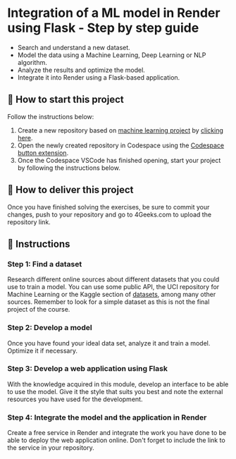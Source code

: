 <!-- hide -->
# Integration of a ML model in Render using Flask - Step by step guide
<!-- endhide -->

- Search and understand a new dataset.
- Model the data using a Machine Learning, Deep Learning or NLP algorithm.
- Analyze the results and optimize the model.
- Integrate it into Render using a Flask-based application.
  
## 🌱  How to start this project

Follow the instructions below:

1. Create a new repository based on [machine learning project](https://github.com/4GeeksAcademy/machine-learning-python-template/generate) by [clicking here](https://github.com/4GeeksAcademy/machine-learning-python-template).
2. Open the newly created repository in Codespace using the [Codespace button extension](https://docs.github.com/en/codespaces/developing-in-codespaces/creating-a-codespace-for-a-repository#creating-a-codespace-for-a-repository).
3. Once the Codespace VSCode has finished opening, start your project by following the instructions below.

## 🚛 How to deliver this project

Once you have finished solving the exercises, be sure to commit your changes, push to your repository and go to 4Geeks.com to upload the repository link.

## 📝 Instructions

### Step 1: Find a dataset

Research different online sources about different datasets that you could use to train a model. You can use some public API, the UCI repository for Machine Learning or the Kaggle section of [datasets](https://www.kaggle.com/datasets), among many other sources. Remember to look for a simple dataset as this is not the final project of the course.

### Step 2: Develop a model

Once you have found your ideal data set, analyze it and train a model. Optimize it if necessary.

### Step 3: Develop a web application using Flask

With the knowledge acquired in this module, develop an interface to be able to use the model. Give it the style that suits you best and note the external resources you have used for the development.

### Step 4: Integrate the model and the application in Render

Create a free service in Render and integrate the work you have done to be able to deploy the web application online. Don't forget to include the link to the service in your repository.

